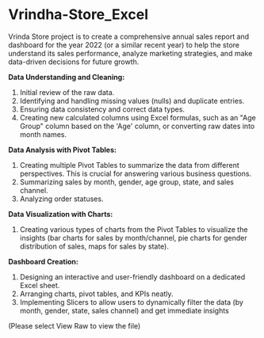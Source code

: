 # Vrindha-Store_Excel

Vrinda Store project is to create a comprehensive annual sales report and dashboard for the year 2022 (or a similar recent year) to help the store understand its sales performance, analyze marketing strategies, and make data-driven decisions for future growth.

**Data Understanding and Cleaning:**
1. Initial review of the raw data.
2. Identifying and handling missing values (nulls) and duplicate entries.
3. Ensuring data consistency and correct data types.
4. Creating new calculated columns using Excel formulas, such as an "Age Group" column based on the 'Age' column, or converting raw dates into month names.

**Data Analysis with Pivot Tables:**
1. Creating multiple Pivot Tables to summarize the data from different perspectives. This is crucial for answering various business questions.
2. Summarizing sales by month, gender, age group, state, and sales channel.
3. Analyzing order statuses.

**Data Visualization with Charts:**
1. Creating various types of charts from the Pivot Tables to visualize the insights (bar charts for sales by month/channel, pie charts for gender distribution of sales, maps for sales by state).

**Dashboard Creation:**
1. Designing an interactive and user-friendly dashboard on a dedicated Excel sheet.
2. Arranging charts, pivot tables, and KPIs neatly.
3. Implementing Slicers to allow users to dynamically filter the data (by month, gender, state, sales channel) and get immediate insights

(Please select View Raw to view the file)
